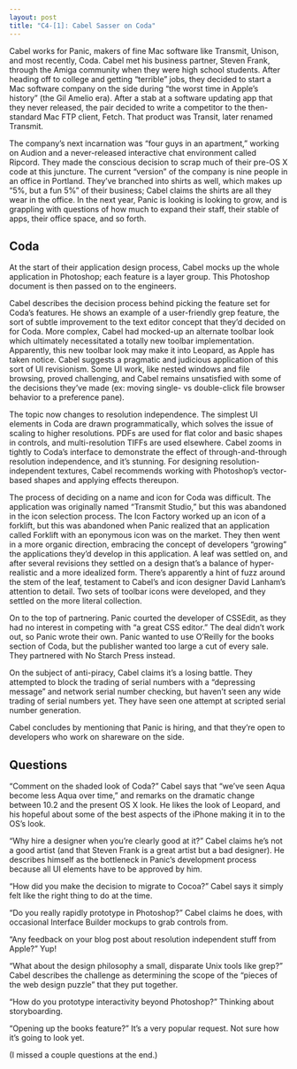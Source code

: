 ```yaml
---
layout: post
title: "C4-[1]: Cabel Sasser on Coda"
---
```





Cabel works for Panic, makers of fine Mac software like Transmit, Unison, and most recently, Coda. Cabel met his business partner, Steven Frank, through the Amiga community when they were high school students. After heading off to college and getting “terrible” jobs, they decided to start a Mac software company on the side during “the worst time in Apple’s history” (the Gil Amelio era). After a stab at a software updating app that they never released, the pair decided to write a competitor to the then-standard Mac FTP client, Fetch. That product was Transit, later renamed Transmit.

The company’s next incarnation was “four guys in an apartment,” working on Audion and a never-released interactive chat environment called Ripcord. They made the conscious decision to scrap much of their pre-OS X code at this juncture. The current “version” of the company is nine people in an office in Portland. They’ve branched into shirts as well, which makes up “5%, but a fun 5%” of their business; Cabel claims the shirts are all they wear in the office. In the next year, Panic is looking is looking to grow, and is grappling with questions of how much to expand their staff, their stable of apps, their office space, and so forth.

Coda
----

At the start of their application design process, Cabel mocks up the whole application in Photoshop; each feature is a layer group. This Photoshop document is then passed on to the engineers.

Cabel describes the decision process behind picking the feature set for Coda’s features. He shows an example of a user-friendly grep feature, the sort of subtle improvement to the text editor concept that they’d decided on for Coda. More complex, Cabel had mocked-up an alternate toolbar look which ultimately necessitated a totally new toolbar implementation. Apparently, this new toolbar look may make it into Leopard, as Apple has taken notice. Cabel suggests a pragmatic and judicious application of this sort of UI revisionism. Some UI work, like nested windows and file browsing, proved challenging, and Cabel remains unsatisfied with some of the decisions they’ve made (ex: moving single- vs double-click file browser behavior to a preference pane).

The topic now changes to resolution independence. The simplest UI elements in Coda are drawn programmatically, which solves the issue of scaling to higher resolutions. PDFs are used for flat color and basic shapes in controls, and multi-resolution TIFFs are used elsewhere. Cabel zooms in tightly to Coda’s interface to demonstrate the effect of through-and-through resolution independence, and it’s stunning. For designing resolution-independent textures, Cabel recommends working with Photoshop’s vector-based shapes and applying effects thereupon.

The process of deciding on a name and icon for Coda was difficult. The application was originally named “Transmit Studio,” but this was abandoned in the icon selection process. The Icon Factory worked up an icon of a forklift, but this was abandoned when Panic realized that an application called Forklift with an eponymous icon was on the market. They then went in a more organic direction, embracing the concept of developers “growing” the applications they’d develop in this application. A leaf was settled on, and after several revisions they settled on a design that’s a balance of hyper-realistic and a more idealized form. There’s apparently a hint of fuzz around the stem of the leaf, testament to Cabel’s and icon designer David Lanham’s attention to detail. Two sets of toolbar icons were developed, and they settled on the more literal collection.

On to the top of partnering. Panic courted the developer of CSSEdit, as they had no interest in competing with “a great CSS editor.” The deal didn’t work out, so Panic wrote their own. Panic wanted to use O’Reilly for the books section of Coda, but the publisher wanted too large a cut of every sale. They partnered with No Starch Press instead.

On the subject of anti-piracy, Cabel claims it’s a losing battle. They attempted to block the trading of serial numbers with a “depressing message” and network serial number checking, but haven’t seen any wide trading of serial numbers yet. They have seen one attempt at scripted serial number generation.

Cabel concludes by mentioning that Panic is hiring, and that they’re open to developers who work on shareware on the side.

Questions
---------

“Comment on the shaded look of Coda?” Cabel says that “we’ve seen Aqua become less Aqua over time,” and remarks on the dramatic change between 10.2 and the present OS X look. He likes the look of Leopard, and his hopeful about some of the best aspects of the iPhone making it in to the OS’s look.

“Why hire a designer when you’re clearly good at it?” Cabel claims he’s not a good artist (and that Steven Frank is a great artist but a bad designer). He describes himself as the bottleneck in Panic’s development process because all UI elements have to be approved by him.

“How did you make the decision to migrate to Cocoa?” Cabel says it simply felt like the right thing to do at the time.

“Do you really rapidly prototype in Photoshop?” Cabel claims he does, with occasional Interface Builder mockups to grab controls from.

“Any feedback on your blog post about resolution independent stuff from Apple?” Yup!

“What about the design philosophy a small, disparate Unix tools like grep?” Cabel describes the challenge as determining the scope of the “pieces of the web design puzzle” that they put together.

“How do you prototype interactivity beyond Photoshop?” Thinking about storyboarding.

“Opening up the books feature?” It’s a very popular request. Not sure how it’s going to look yet.

(I missed a couple questions at the end.)
